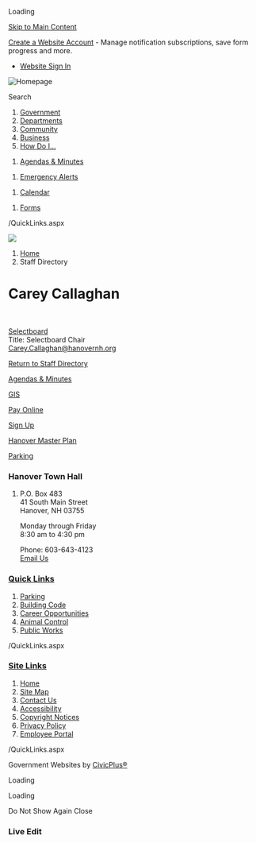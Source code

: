 Loading

[Skip to Main Content](https://www.hanovernh.org/directory.aspx?eid=132%2F)

[Create a Website Account](https://www.hanovernh.org/MyAccount/ProfileCreate) - Manage notification subscriptions, save form progress and more.   

- [Website Sign In](https://www.hanovernh.org/MyAccount)

![Homepage](https://www.hanovernh.org/ImageRepository/Document?documentID=66)

Search

1. [Government](https://www.hanovernh.org/27/Government)
2. [Departments](https://www.hanovernh.org/101/Departments)
3. [Community](https://www.hanovernh.org/31/Community)
4. [Business](https://www.hanovernh.org/35/Business)
5. [How Do I...](https://www.hanovernh.org/9/How-Do-I)

<!--THE END-->

1. [Agendas &amp; Minutes](https://www.hanovernh.org/AgendaCenter)

<!--THE END-->

1. [Emergency Alerts](https://gcsohandisp.genasys.com/portal/en)

<!--THE END-->

1. [Calendar](https://www.hanovernh.org/Calendar.aspx)

<!--THE END-->

1. [Forms](https://www.hanovernh.org/FormCenter)

/QuickLinks.aspx

![](https://www.hanovernh.org/ImageRepository/Document?documentID=68)

1. [Home](https://www.hanovernh.org)
2. Staff Directory

# Carey Callaghan

 

[Selectboard](https://www.hanovernh.org/Directory.aspx?DID=46)  
Title: Selectboard Chair  
[Carey.Callaghan@hanovernh.org](mailto:Carey.Callaghan@hanovernh.org)

[Return to Staff Directory](https://www.hanovernh.org/Directory.aspx)

[Agendas &amp; Minutes](https://www.hanovernh.org/AgendaCenter)

[GIS](https://www.axisgis.com/hanovernh)

[Pay Online](https://www.invoicecloud.com/portal/%28S%28ggdjphyz1lnevkuejlyyj2hp%29%29/2/Site.aspx?G=74dba894-3b46-406b-8da6-1adc4ae0f4d4)

[Sign Up](https://www.hanovernh.org/list.aspx)

[Hanover Master Plan](https://hanovernhmasterplan.com)

[Parking](https://www.hanovernh.org/243/Parking)

### Hanover Town Hall

1. P.O. Box 483   
   41 South Main Street  
   Hanover, NH 03755
   
   Monday through Friday  
   8:30 am to 4:30 pm
   
   Phone: 603-643-4123  
   [Email Us](mailto:info@hanovernh.org)

### [Quick Links](https://www.hanovernh.org/QuickLinks.aspx?CID=15)

1. [Parking](https://www.hanovernh.org/243/Parking)
2. [Building Code](https://www.hanovernh.org/191/Building-Code)
3. [Career Opportunities](https://www.hanovernh.org/233/Career-Opportunities)
4. [Animal Control](https://www.hanovernh.org/270/Animal-Control)
5. [Public Works](https://www.hanovernh.org/278/Public-Works)

/QuickLinks.aspx

### [Site Links](https://www.hanovernh.org/QuickLinks.aspx?CID=16)

1. [Home](https://www.hanovernh.org)
2. [Site Map](https://www.hanovernh.org/sitemap)
3. [Contact Us](https://www.hanovernh.org/directory.aspx)
4. [Accessibility](https://www.hanovernh.org/accessibility)
5. [Copyright Notices](https://www.hanovernh.org/copyright)
6. [Privacy Policy](https://www.hanovernh.org/privacy)
7. [Employee Portal](https://www.hanovernh.org/72/Han---Employees)

/QuickLinks.aspx

Government Websites by [CivicPlus®](https://connect.civicplus.com/referral)

Loading

Loading

Do Not Show Again Close

### Live Edit